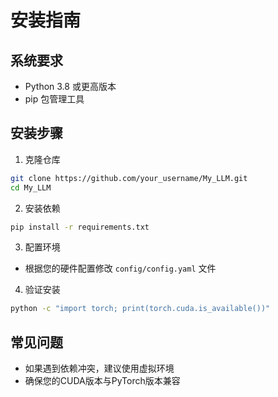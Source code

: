 # 安装指南

## 系统要求

- Python 3.8 或更高版本
- pip 包管理工具

## 安装步骤

1. 克隆仓库
```bash
git clone https://github.com/your_username/My_LLM.git
cd My_LLM
```

2. 安装依赖
```bash
pip install -r requirements.txt
```

3. 配置环境
- 根据您的硬件配置修改 `config/config.yaml` 文件

4. 验证安装
```bash
python -c "import torch; print(torch.cuda.is_available())"
```

## 常见问题

- 如果遇到依赖冲突，建议使用虚拟环境
- 确保您的CUDA版本与PyTorch版本兼容
